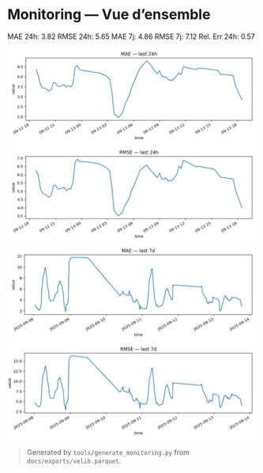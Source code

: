 # Monitoring — Vue d’ensemble

<span class="metric-badge">MAE 24h: 3.82</span>
<span class="metric-badge">RMSE 24h: 5.65</span>
<span class="metric-badge">MAE 7j: 4.86</span>
<span class="metric-badge">RMSE 7j: 7.12</span>
<span class="metric-badge">Rel. Err 24h: 0.57</span>

<div class="figure-grid">
  <img src="../assets/figs/mae_24h.png" alt="MAE 24h">
  <img src="../assets/figs/rmse_24h.png" alt="RMSE 24h">
  <img src="../assets/figs/mae_7d.png" alt="MAE 7j">
  <img src="../assets/figs/rmse_7d.png" alt="RMSE 7j">
</div>

> Generated by `tools/generate_monitoring.py` from `docs/exports/velib.parquet`.
